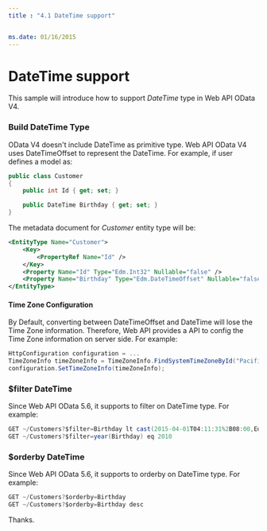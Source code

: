 ```yaml
---
title : "4.1 DateTime support"


ms.date: 01/16/2015
---
```


# DateTime support

This sample will introduce how to support *DateTime* type in Web API OData V4.

### Build **DateTime** Type

OData V4 doesn't include DateTime as primitive type. Web API OData V4 uses DateTimeOffset to represent the DateTime.
For example, if user defines a model as:

```C#
public class Customer
{
    public int Id { get; set; }

    public DateTime Birthday { get; set; }
}
```

The metadata document for *Customer* entity type will be:

```XML
<EntityType Name="Customer">
    <Key>
        <PropertyRef Name="Id" />
    </Key>
    <Property Name="Id" Type="Edm.Int32" Nullable="false" />
    <Property Name="Birthday" Type="Edm.DateTimeOffset" Nullable="false" />
</EntityType>
```

#### Time Zone Configuration

By Default, converting between DateTimeOffset and DateTime will lose the Time Zone information. Therefore, Web API provides a API to config the Time Zone information on server side. For example:

```C#
HttpConfiguration configuration = ...
TimeZoneInfo timeZoneInfo = TimeZoneInfo.FindSystemTimeZoneById("Pacific Standard Time"); // -8:00
configuration.SetTimeZoneInfo(timeZoneInfo);
```

### $filter **DateTime**

Since Web API OData 5.6, it supports to filter on DateTime type. For example:

```C#
GET ~/Customers?$filter=Birthday lt cast(2015-04-01T04:11:31%2B08:00,Edm.DateTimeOffset)
GET ~/Customers?$filter=year(Birthday) eq 2010
```

### $orderby **DateTime**

Since Web API OData 5.6, it supports to orderby on DateTime type. For example:

```C#
GET ~/Customers?$orderby=Birthday
GET ~/Customers?$orderby=Birthday desc
```

Thanks.
